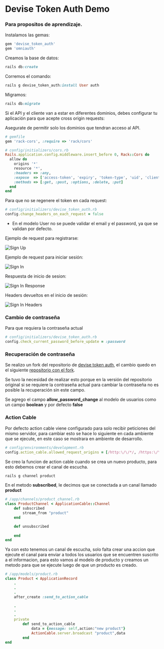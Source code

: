 # Devise Token Auth Demo

### Para propositos de aprendizaje.


Instalamos las gemas:
~~~ruby
gem 'devise_token_auth'
gem 'omniauth'
~~~

Creamos la base de datos:
~~~ruby
rails db:create
~~~

Corremos el comando:
~~~ruby
rails g devise_token_auth:install User auth
~~~

Migramos:
~~~ruby
rails db:migrate
~~~

Si el API y el cliente van a estar en diferentes dominios, debes configurar tu aplicación para que acepte  cross origin requests:

Asegurate de permitir solo los dominios que tendran acceso al API.
~~~ruby
# gemfile
gem 'rack-cors', :require => 'rack/cors'

# config/initializers/cors.rb
Rails.application.config.middleware.insert_before 0, Rack::Cors do
  allow do
    origins '*'
    resource '*',
    :headers => :any,
    :expose  => ['access-token', 'expiry', 'token-type', 'uid', 'client'],
    :methods => [:get, :post, :options, :delete, :put]
  end
end
~~~

Para que no se regenere el token en cada request:
~~~ruby
# config/initializers/devise_token_auth.rb
config.change_headers_on_each_request = false
~~~

- En el modelo User no se puede validar el email y el password, ya que se validan por defecto.


Ejemplo de request para registrarse:

![Sign Up](https://github.com/learningruby/devise_token_auth_demo/blob/master/public/images/sign_up.png?raw=true)

Ejemplo de request para iniciar sesión:

![Sign In](https://github.com/learningruby/devise_token_auth_demo/blob/master/public/images/sign_in.png?raw=true)

Respuesta de inicio de sesion:

![Sign In Response](https://github.com/learningruby/devise_token_auth_demo/blob/master/public/images/sign_in_response.png?raw=true)

Headers devueltos en el inicio de sesión:

![Sign In Headers](https://github.com/learningruby/devise_token_auth_demo/blob/master/public/images/sign_in_headers.png?raw=true)


### Cambio de contraseña

Para que requiera la contraseña actual
~~~ruby
# config/initializers/devise_token_auth.rb
config.check_current_password_before_update = :password
~~~

### Recuperación de contraseña

Se realizo un fork del repositorio de [devise token auth](https://github.com/lynndylanhurley/devise_token_auth), el cambio quedo en el siguiente [repositorio con el fork](https://github.com/emmanuelsw/devise_token_auth).

Se tuvo la necesidad de realizar esto porque en la versión del repositorio original si se requiere la contraseña actual para cambiar la contraseña no es posible la recuperación sin este campo.

Se agrego el campo  **allow_password_change** al modelo de usuarios como un campo **boolean** y por defecto **false**


### Action Cable

Por defecto action cable viene configurado para solo recibir peticiones del mismo servidor, para cambiar esto se hace lo siguiente en cada ambiente que se ejecute, en este caso se mostrara en ambiente de desarrollo.

~~~ruby
# config/environments/development.rb
config.action_cable.allowed_request_origins = [/http:\/\/*/, /https:\/\/*/]
~~~

Se creo la funcion de action cable cuando se crea un nuevo producto, para esto debemos crear el canal de escucha.

~~~ruby
rails g channel product
~~~

En el metodo **subscribed**, le decimos que se conectada a un canal llamado **product**

~~~ruby
# /app/channels/product_channel.rb
class ProductChannel < ApplicationCable::Channel
	def subscribed
		stream_from "product"
	end

	def unsubscribed
		
	end
end
~~~

Ya con esto tenemos un canal de escucha, solo falta crear una accion que ejecute el canal para enviar a todos los usuarios que se encuentren suscrito a el informacion, para esto vamos al modelo de producto y creamos un metodo para que se ejecute luego de que un producto es creado.

~~~ruby
# /app/models/product.rb
class Product < ApplicationRecord
	.
	.
	.
	after_create :send_to_action_cable

	.
	.
	.
	private
		def send_to_action_cable
			data = {message: self,action:"new product"}
			ActionCable.server.broadcast "product",data
		end
end
~~~



